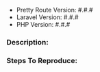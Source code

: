 - Pretty Route Version: #.#.#
- Laravel Version: #.#.#
- PHP Version: #.#.#


### Description:


### Steps To Reproduce:
